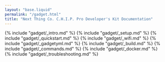 ```yaml
---
layout: "base.liquid"
permalink: "/gadget.html"
title: "Next Thing Co. C.H.I.P. Pro Developer's Kit Documentation"
---
```


{% include "gadget/_intro.md" %}
{% include "gadget/_setup.md" %}
{% include "gadget/_quickstart.md" %}
{% include "gadget/_wifi.md" %}
{% include "gadget/_gadgetyml.md" %}
{% include "gadget/_build.md" %}
{% include "gadget/_commands.md" %}
{% include "gadget/_docker.md" %}
{% include "gadget/_troubleshooting.md" %}
